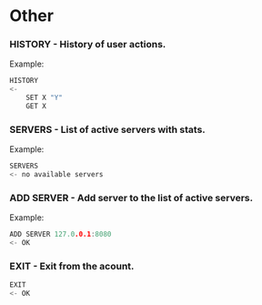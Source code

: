 # Other

### HISTORY - History of user actions.

Example:
```go
HISTORY
<-
    SET X "Y"
    GET X
```

### SERVERS - List of active servers with stats.

Example:
```go
SERVERS
<- no available servers
```

### ADD SERVER - Add server to the list of active servers.

Example:
```go
ADD SERVER 127.0.0.1:8080
<- OK
```

### EXIT - Exit from the acount. 
```go
EXIT
<- OK
```
